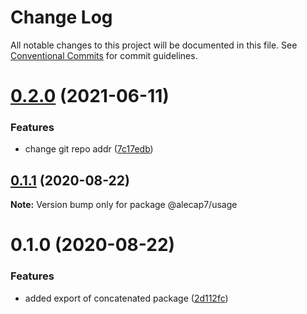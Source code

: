 # Change Log

All notable changes to this project will be documented in this file.
See [Conventional Commits](https://conventionalcommits.org) for commit guidelines.

# [0.2.0](https://github.com/wenytang-ms-123/lerna-semantic-versioning-example/compare/@alecap7/usage@0.1.1...@alecap7/usage@0.2.0) (2021-06-11)


### Features

* change git repo addr ([7c17edb](https://github.com/wenytang-ms-123/lerna-semantic-versioning-example/commit/7c17edbaefb6b8f7ecee2e57e55f7d60bf42c149))





## [0.1.1](https://github.com/alecap7/lerna-semantic-versioning-example/compare/@alecap7/usage@0.1.0...@alecap7/usage@0.1.1) (2020-08-22)

**Note:** Version bump only for package @alecap7/usage





# 0.1.0 (2020-08-22)


### Features

* added export of concatenated package ([2d112fc](https://github.com/alecap7/lerna-semantic-versioning-example/commit/2d112fcd5ce53c7351c9fa50f8889db0741fbfcf))
